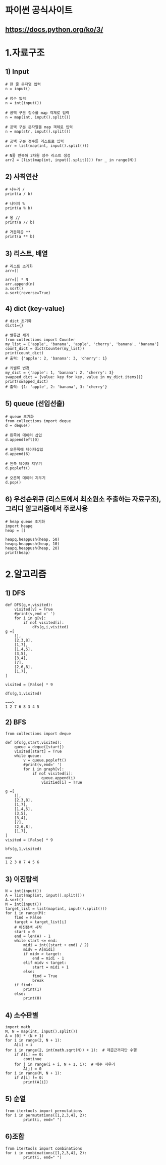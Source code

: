 # 파이썬 공식사이트
## https://docs.python.org/ko/3/


# 1.자료구조

## 1) Input
	# 한 줄 문자열 입력
	n = input()
	
	# 정수 입력
	n = int(input())
	
	# 공백 구분 정수를 map 객체로 입력
	n = map(int, input().split())
	
	# 공백 구분 문자열을 map 객체로 입력
	n = map(str, input().split())
	
	# 공백 구분 정수를 리스트로 입력
	arr = list(map(int, input().split()))
	
	# N줄 반복해 2차원 정수 리스트 생성
	arr2 = [list(map(int, input().split())) for _ in range(N)]

## 2) 사칙연산
	# 나누기 /
 	print(a / b) 

  	# 나머지 %
  	print(a % b) 

   	# 몫 //
   	print(a // b)

	# 거듭제곱 **
	print(a ** b) 

## 3) 리스트, 배열
	# 리스트 초기화
	arr=[]
 
	arr=[] * N
	arr.append(n)
	a.sort()
	a.sort(reverse=True)

## 4) dict (key-value)
	# dict 초기화
	dict1={}

	# 밸류값 세기
 	from collections import Counter
	my_list = ['apple', 'banana', 'apple', 'cherry', 'banana', 'banana']
	count_dict = dict(Counter(my_list))
	print(count_dict)
	# 출력: {'apple': 2, 'banana': 3, 'cherry': 1}

	# 키밸류 변경
 	my_dict = {'apple': 1, 'banana': 2, 'cherry': 3}
	swapped_dict = {value: key for key, value in my_dict.items()}
	print(swapped_dict)
	# 출력: {1: 'apple', 2: 'banana', 3: 'cherry'}

## 5) queue (선입선출)
	# queue 초기화
	from collections import deque
	d = deque()

 	# 왼쪽에 데이터 삽입
	d.appendleft(0)

 	# 오른쪽에 데이터삽입
	d.append(6)

  	# 왼쪽 데이터 지우기
	d.popleft()

 	# 오른쪽 데이터 지우기
	d.pop()

## 6) 우선순위큐 (리스트에서 최소원소 추출하는 자료구조), 그리디 알고리즘에서 주로사용
	# heap queue 초기화
 	import heapq
	heap = []

	heapq.heappush(heap, 50)
	heapq.heappush(heap, 10)
	heapq.heappush(heap, 20)
	print(heap)
 
# 2.알고리즘

## 1) DFS
	def DFS(g,v,visited):
		visited[v] = True
		#print(v,end =' ')
		for i in g[v]:
			if not visited[i]:
				dfs(g,i,visited)
	g =[
		[],
		[2,3,8],
		[1,7],
		[1,4,5],
		[3,5],
		[3,4],
		[7],
		[2,6,8],
		[1,7],
	]
	
	visited = [False] * 9
	
	dfs(g,1,visited)
	
	===>
	1 2 7 6 8 3 4 5

## 2) BFS
	from collections import deque
	
	def bfs(g,start,visited):
		queue = deque([start])
		visited[start] = True
		while queue:
			v = queue.popleft()
			#print(v,end=' ')
			for i in graph[v]:
				if not visited[i]:
					queue.append(i)
					visitied[i] = True
	
	g =[
		[],
		[2,3,8],
		[1,7],
		[1,4,5],
		[3,5],
		[3,4],
		[7],
		[2,6,8],
		[1,7],
	]
	visited = [False] * 9
	
	bfs(g,1,visited)
	
	==>
	1 2 3 8 7 4 5 6

## 3) 이진탐색
	N = int(input())
	A = list(map(int, input().split()))
	A.sort()
	M = int(input())
	target_list = list(map(int, input().split()))
	for i in range(M):
	    find = False
	    target = target_list[i]
	    # 이진탐색 시작
	    start = 0
	    end = len(A) - 1
	    while start <= end:
	        midi = int((start + end) / 2)
	        midv = A[midi]
	        if midv > target:
	            end = midi - 1
	        elif midv < target:
	            start = midi + 1
	        else:
	            find = True
	            break
	    if find:
	        print(1)
	    else:
	        print(0)

## 4) 소수판별
	import math
	M, N = map(int, input().split())
	A = [0] * (N + 1)
	for i in range(2, N + 1):
	    A[i] = i
	for i in range(2, int(math.sqrt(N)) + 1):  # 제곱근까지만 수행
	    if A[i] == 0:
	        continue
	    for j in range(i + i, N + 1, i):  # 배수 지우기
	        A[j] = 0
	for i in range(M, N + 1):
	    if A[i] != 0:
	        print(A[i])
	    

## 5) 순열
	from itertools import permutations
	for i in permutations([1,2,3,4], 2):
    		print(i, end=" ")


## 6)조합 
	from itertools import combinations
	for i in combinations([1,2,3,4], 2):
    		print(i, end=" ")



